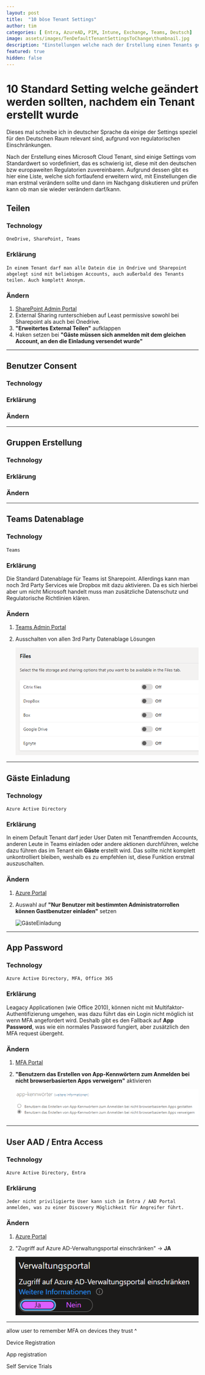 ```yaml
---
layout: post
title:  "10 böse Tenant Settings"
author: tim
categories: [ Entra, AzureAD, PIM, Intune, Exchange, Teams, Deutsch]
image: assets/images/TenDefaultTenantSettingsToChange\thumbnail.jpg
description: "Einstellungen welche nach der Erstellung einen Tenants geändert werden sollten!"
featured: true
hidden: false
---
```


# 10 Standard Setting welche geändert werden sollten, nachdem ein Tenant erstellt wurde

Dieses mal schreibe ich in deutscher Sprache da einige der Settings speziel für den Deutschen Raum relevant sind, aufgrund von regulatorischen Einschränkungen.

Nach der Erstellung eines Microsoft Cloud Tenant, sind einige Settings vom Standardwert so vordefiniert, das es schwierig ist, diese mit den deutschen bzw europaweiten Regulatorien zuvereinbaren. Aufgrund dessen gibt es hier eine Liste, welche sich fortlaufend erweitern wird, mit Einstellungen die man erstmal verändern sollte und dann im Nachgang diskutieren und prüfen kann ob man sie wieder verändern darf/kann. 

## Teilen

### Technology

    OneDrive, SharePoint, Teams

### Erklärung

    In einem Tenant darf man alle Datein die in Ondrive und Sharepoint abgelegt sind mit beliebigen Accounts, auch außerbald des Tenants teilen. Auch komplett Anonym.

### Ändern

1. [SharePoint Admin Portal](https://admin.microsoft.com/sharepoint?page=sharing&modern=true)
2. External Sharing runterschieben auf Least permissive sowohl bei Sharepoint als auch bei Onedrive.
3. **"Erweitertes External Teilen"** aufklappen
4. Haken setzen bei **"Gäste müssen sich anmelden mit dem gleichen Account, an den die Einladung versendet wurde"**

-------------------------

## Benutzer Consent

### Technology

### Erklärung

### Ändern

-------------------------

## Gruppen Erstellung

### Technology

### Erklärung

### Ändern

-------------------------

## Teams Datenablage

### Technology

    Teams

### Erklärung

Die Standard Datenablage für Teams ist Sharepoint. Allerdings kann man noch 3rd Party Services wie Dropbox mit dazu aktivieren. Da es sich hierbei aber um nicht Microsoft handelt muss man zusätzliche Datenschutz und Regulatorische Richtlinien klären.

### Ändern

1. [Teams Admin Portal](https://admin.teams.microsoft.com/company-wide-settings/teams-settings)
2. Ausschalten von allen 3rd Party Datenablage Lösungen

    ![TeamsFiles](/assets/images/TenDefaultTenantSettingsToChange/TeamsFiles.png)

-------------------------

## Gäste Einladung

### Technology

    Azure Active Directory

### Erklärung

In einem Default Tenant darf jeder User Daten mit Tenantfremden Accounts, anderen Leute in Teams einladen oder andere aktionen durchführen, welche dazu führen das im Tenant ein **Gäste** erstellt wird. Das sollte nicht komplett unkontrolliert bleiben, weshalb es zu empfehlen ist, diese Funktion erstmal auszuschalten.

### Ändern

1. [Azure Portal](https://portal.azure.com/#view/Microsoft_AAD_IAM/AllowlistPolicyBlade)
2. Auswahl auf **"Nur Benutzer mit bestimmten Administratorrollen können Gastbenutzer einladen"** setzen

    ![GästeEinladung](/assets/images/TenDefaultTenantSettingsToChange/G%C3%A4steEinladung.png)

-------------------------

## App Password

### Technology

    Azure Active Directory, MFA, Office 365

### Erklärung

Leagacy Applicationen (wie Office 2010), können nicht mit Multifaktor-Authentifizierung umgehen, was dazu führt das ein Login nicht möglich ist wenn MFA angefordert wird. Deshalb gibt es den Fallback auf **App Password**, was wie ein normales Password fungiert, aber zusätzlich den MFA request übergeht.

### Ändern

1. [MFA Portal](https://account.activedirectory.windowsazure.com/usermanagement/mfasettings.aspx)
2. **"Benutzern das Erstellen von App-Kennwörtern zum Anmelden bei nicht browserbasierten Apps verweigern"** aktivieren

    ![App Password](/assets/images/TenDefaultTenantSettingsToChange/AppPassword.png)

-------------------------

## User AAD / Entra Access

### Technology

    Azure Active Directory, Entra

### Erklärung

    Jeder nicht priviligierte User kann sich im Entra / AAD Portal anmelden, was zu einer Discovery Möglichkeit für Angreifer führt.

### Ändern

1. [Azure Portal](https://portal.azure.com/Microsoft_AAD_UsersAndTenants/UserManagementMenuBlade/~/UserSettings)
2. "Zugriff auf Azure AD-Verwaltungsportal einschränken" -> **JA**

    ![AADPortal](/assets/images/TenDefaultTenantSettingsToChange/AADPortal.png)

------------------

allow user to remember MFA on devices they trust
^

Device Registration

App registration

Self Service Trials
